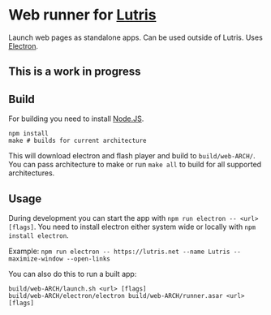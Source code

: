 Web runner for [Lutris](https://lutris.net/)
===

Launch web pages as standalone apps. Can be used outside of Lutris. Uses [Electron](http://electron.atom.io/).

This is a work in progress
---

Build
---
For building you need to install [Node.JS](https://nodejs.org/).

```
npm install
make # builds for current architecture
```
This will download electron and flash player and build to `build/web-ARCH/`. You can pass architecture to make or run `make all` to build for all supported architectures.

Usage
---
During development you can start the app with `npm run electron -- <url> [flags]`. You need to install electron either system wide or locally with `npm install electron`.

Example: `npm run electron -- https://lutris.net --name Lutris --maximize-window --open-links`

You can also do this to run a built app:

```
build/web-ARCH/launch.sh <url> [flags]
build/web-ARCH/electron/electron build/web-ARCH/runner.asar <url> [flags]
```
